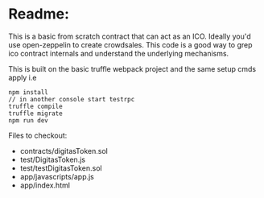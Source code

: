 # Readme:

This is a basic from scratch contract that can act as an ICO.
Ideally you'd use open-zeppelin to create crowdsales. 
This code is a good way to grep ico contract internals and understand the underlying mechanisms. 

This is built on the basic truffle webpack project and the same setup cmds apply i.e

```
npm install
// in another console start testrpc
truffle compile
truffle migrate
npm run dev
```

Files to checkout:
- contracts/digitasToken.sol
- test/DigitasToken.js
- test/testDigitasToken.sol
- app/javascripts/app.js
- app/index.html
